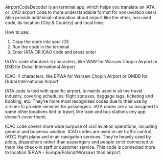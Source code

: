 AirportCodeDecoder is an terminal app, which helps you translate an IATA or ICAO airport code to more understandable format for non-aviation users. Also provide additional information about airport like the other, non used code, its location (City & Country) and local time.

How to use:
1. Copy the code into your IDE
2. Run the code in the terminal
3. Enter IATA OR ICAO code and press enter


IATA's code standard:
3 characters, like WAW for Warsaw Chopin Airport or DXB for Dubai International Airport

ICAO:
4 characters, like EPWA for Warsaw Chopin Airport or OMDB for Dubai International Airport

IATA code is tied with specific airport, is mainly used in airline travel industry, covering schedules, flight statuses, baggage tags, ticketing and booking, etc. They're more most recognized codes due to their use by airlines to provide services for passengers. IATA codes are also assigned to some other locations tied to travel, like train and bus stations (my app doesn't cover them).

ICAO code covers more wide purpose of civil aviation operations, including general and business aviation. ICAO codes are used on air traffic control (ATC) flight plans and in air navigation services. They're heavily used by pilots, dispatchers rather than passengers and people strict connected to them like check-in staff or customer service. This code is connected more to location (EPWA - Europe/Poland/WArsaw) than airport.

